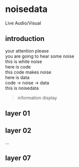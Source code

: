 # noisedata
Live Audio/Visual
## introduction
your attention please  
you are going to hear some noise  
this is white noise  
here is code  
this code makes noise  
here is data  
code -> noise -> data  
this is noisedata  
> information display
## layer 01
## layer 02
...
## layer 07
